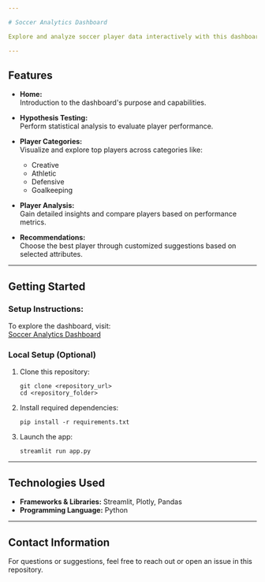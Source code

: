 ```yaml
---

# Soccer Analytics Dashboard

Explore and analyze soccer player data interactively with this dashboard built using Streamlit, Plotly, and Pandas. Gain insights into player performance, categorize top players, conduct hypothesis testing, and receive player recommendations based on selected attributes.

---
```


## Features

- **Home:**  
  Introduction to the dashboard's purpose and capabilities.

- **Hypothesis Testing:**  
  Perform statistical analysis to evaluate player performance.

- **Player Categories:**  
  Visualize and explore top players across categories like:  
  - Creative  
  - Athletic  
  - Defensive  
  - Goalkeeping  

- **Player Analysis:**  
  Gain detailed insights and compare players based on performance metrics.

- **Recommendations:**  
  Choose the best player through customized suggestions based on selected attributes.

---

## Getting Started

### Setup Instructions:  
To explore the dashboard, visit:  
[Soccer Analytics Dashboard](https://cmse-830-foundations-of-data-science-vrxpxiiz5xrjhh8vrnztve.streamlit.app/)

### Local Setup (Optional)

1. Clone this repository:
   ```
   git clone <repository_url>
   cd <repository_folder>
   ```

2. Install required dependencies:
   ```
   pip install -r requirements.txt
   ```

3. Launch the app:
   ```
   streamlit run app.py
   ```

---

## Technologies Used

- **Frameworks & Libraries:** Streamlit, Plotly, Pandas  
- **Programming Language:** Python

---

## Contact Information  
For questions or suggestions, feel free to reach out or open an issue in this repository.
